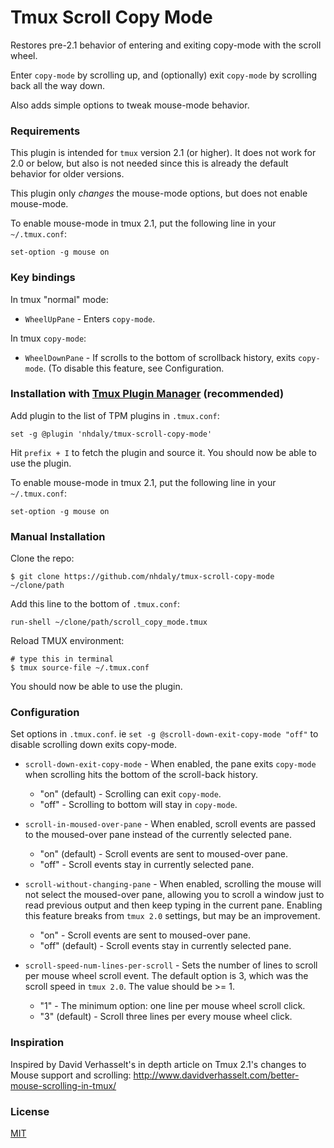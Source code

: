 # Tmux Scroll Copy Mode
Restores pre-2.1 behavior of entering and exiting copy-mode with the scroll wheel.

Enter `copy-mode` by scrolling up, and (optionally) exit `copy-mode` by scrolling back all the way down.

Also adds simple options to tweak mouse-mode behavior.

### Requirements

This plugin is intended for `tmux` version 2.1 (or higher). It does not work for 2.0 or below, but also is not needed since this is already the default behavior for older versions.

This plugin only *changes* the mouse-mode options, but does not enable mouse-mode.

To enable mouse-mode in tmux 2.1, put the following line in your `~/.tmux.conf`:

    set-option -g mouse on

### Key bindings

In tmux "normal" mode:

- `WheelUpPane` - Enters `copy-mode`.

In tmux `copy-mode`:

- `WheelDownPane` - If scrolls to the bottom of scrollback history, exits `copy-mode`. (To disable this feature, see Configuration.

### Installation with [Tmux Plugin Manager](https://github.com/tmux-plugins/tpm) (recommended)

Add plugin to the list of TPM plugins in `.tmux.conf`:

    set -g @plugin 'nhdaly/tmux-scroll-copy-mode'

Hit `prefix + I` to fetch the plugin and source it. You should now be able to
use the plugin.

To enable mouse-mode in tmux 2.1, put the following line in your `~/.tmux.conf`:

    set-option -g mouse on

### Manual Installation

Clone the repo:

    $ git clone https://github.com/nhdaly/tmux-scroll-copy-mode ~/clone/path

Add this line to the bottom of `.tmux.conf`:

    run-shell ~/clone/path/scroll_copy_mode.tmux

Reload TMUX environment:

    # type this in terminal
    $ tmux source-file ~/.tmux.conf

You should now be able to use the plugin.

### Configuration

Set options in `.tmux.conf`. ie `set -g @scroll-down-exit-copy-mode "off"` to disable scrolling down exits copy-mode. 

- `scroll-down-exit-copy-mode` - When enabled, the pane exits `copy-mode` when scrolling hits the bottom of the scroll-back history.
  - "on" (default)  - Scrolling can exit `copy-mode`.
  - "off"           - Scrolling to bottom will stay in `copy-mode`.

- `scroll-in-moused-over-pane` - When enabled, scroll events are passed to the moused-over pane instead of the currently selected pane.
  - "on" (default)  - Scroll events are sent to moused-over pane.
  - "off"           - Scroll events stay in currently selected pane.

- `scroll-without-changing-pane` - When enabled, scrolling the mouse will not select the moused-over pane, allowing you to scroll a window just to read previous output and then keep typing in the current pane. Enabling this feature breaks from `tmux 2.0` settings, but may be an improvement.
  - "on"            - Scroll events are sent to moused-over pane.
  - "off" (default) - Scroll events stay in currently selected pane.

- `scroll-speed-num-lines-per-scroll` - Sets the number of lines to scroll per mouse wheel scroll event. The default option is 3, which was the scroll speed in `tmux 2.0`. The value should be >= 1.
  - "1"             - The minimum option: one line per mouse wheel scroll click.
  - "3" (default)   - Scroll three lines per every mouse wheel click.

### Inspiration

Inspired by David Verhasselt's in depth article on Tmux 2.1's changes to Mouse support and scrolling:
http://www.davidverhasselt.com/better-mouse-scrolling-in-tmux/

### License
[MIT](LICENSE.md)

